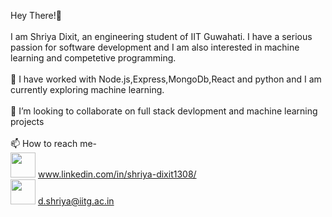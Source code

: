Hey There!👋 
<br><br> I am Shriya Dixit, an engineering student of IIT Guwahati.
			I have a serious passion for software development and I am also interested in machine learning
			and competetive programming.
<br><br>
🌱 I have worked with Node.js,Express,MongoDb,React and python and I am currently exploring machine learning.
<br><br>💞️ I’m looking to collaborate on full stack devlopment and machine learning projects
<br><br>
📫 How to reach me-
    <br><a href = "https://www.linkedin.com/in/shriya-dixit1308/"><img src="https://mpng.subpng.com/20180320/uaw/kisspng-linkedin-logo-clip-art-linkedin-icons-no-attribution-5ab1767fdc0a03.3958049615215796479013.jpg" width="40" height="40"></a>
    www.linkedin.com/in/shriya-dixit1308/
  <br>  <img src="https://png.pngtree.com/element_our/png_detail/20181213/inbox-vector-icon-png_267453.jpg"  width="40" height="40">
	d.shriya@iitg.ac.in
